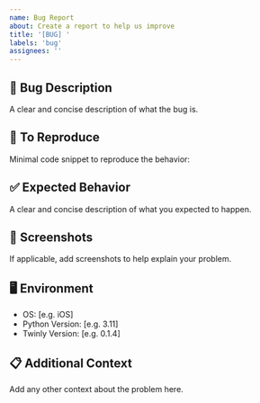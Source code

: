 ```yaml
---
name: Bug Report
about: Create a report to help us improve
title: '[BUG] '
labels: 'bug'
assignees: ''
---
```


## 🐛 Bug Description
A clear and concise description of what the bug is.

## 🔄 To Reproduce
Minimal code snippet to reproduce the behavior:

## ✅ Expected Behavior
A clear and concise description of what you expected to happen.

## 📸 Screenshots
If applicable, add screenshots to help explain your problem.

## 🖥️ Environment
- OS: [e.g. iOS]
- Python Version: [e.g. 3.11]
- Twinly Version: [e.g. 0.1.4]

## 📋 Additional Context
Add any other context about the problem here.

